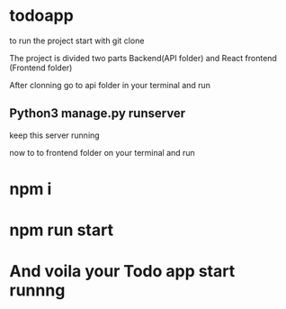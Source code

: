 # todoapp
 

 
to run the project start with git clone

The project is divided two parts Backend(API folder) and React frontend (Frontend folder)

After clonning go to api folder in your terminal and run

## Python3 manage.py runserver

keep this server running

now to to frontend folder on your terminal and run
# npm i
# npm run start

# And voila your Todo app start runnng 
